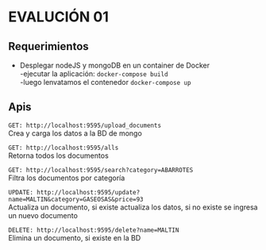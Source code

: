 # EVALUCIÓN 01

## Requerimientos
- Desplegar nodeJS y mongoDB en un container de Docker <br/>
-ejecutar la aplicación:  `docker-compose build`<br/>
-luego lenvatamos el contenedor `docker-compose up`

## Apis

`GET: http://localhost:9595/upload_documents`<br/>
Crea y carga los datos a la BD de mongo

`GET: http://localhost:9595/alls`<br/>
Retorna todos los documentos

`GET: http://localhost:9595/search?category=ABARROTES`<br/>
Filtra los documentos por categoría

`UPDATE: http://localhost:9595/update?name=MALTIN&category=GASEOSAS&price=93`<br/>
Actualiza un documento, si existe actualiza los datos, si no existe se ingresa un nuevo documento

`DELETE: http://localhost:9595/delete?name=MALTIN`<br/>
Elimina un documento, si existe en la BD